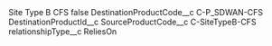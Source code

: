 <?xml version="1.0" encoding="UTF-8"?>
<CustomMetadata xmlns="http://soap.sforce.com/2006/04/metadata" xmlns:xsi="http://www.w3.org/2001/XMLSchema-instance" xmlns:xsd="http://www.w3.org/2001/XMLSchema">
    <label>Site Type B CFS</label>
    <protected>false</protected>
    <values>
        <field>DestinationProductCode__c</field>
        <value xsi:type="xsd:string">C-P_SDWAN-CFS</value>
    </values>
    <values>
        <field>DestinationProductId__c</field>
        <value xsi:nil="true"/>
    </values>
    <values>
        <field>SourceProductCode__c</field>
        <value xsi:type="xsd:string">C-SiteTypeB-CFS</value>
    </values>
    <values>
        <field>relationshipType__c</field>
        <value xsi:type="xsd:string">ReliesOn</value>
    </values>
</CustomMetadata>
